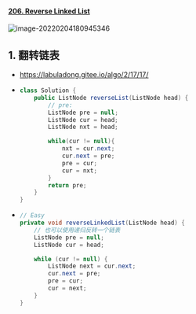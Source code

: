 #### [206. Reverse Linked List](https://leetcode-cn.com/problems/reverse-linked-list/)

![image-20220204180945346](https://raw.githubusercontent.com/TWDH/Leetcode-From-Zero/pictures/img/image-20220204180945346.png)

## 1. 翻转链表

- https://labuladong.gitee.io/algo/2/17/17/

- ```java
  class Solution {
      public ListNode reverseList(ListNode head) {
          // pre:
          ListNode pre = null;
          ListNode cur = head;
          ListNode nxt = head;
  
          while(cur != null){
              nxt = cur.next;
              cur.next = pre;
              pre = cur;
              cur = nxt;
          }
          return pre;
      }
  }
  ```
  
- ```java
  // Easy
  private void reverseLinkedList(ListNode head) {
      // 也可以使用递归反转一个链表
      ListNode pre = null;
      ListNode cur = head;
  
      while (cur != null) {
          ListNode next = cur.next;
          cur.next = pre;
          pre = cur;
          cur = next;
      }
  }
  ```






